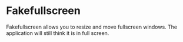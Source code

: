 # Fakefullscreen

Fakefullscreen allows you to resize and move fullscreen windows. The application will still think it is in full screen. 